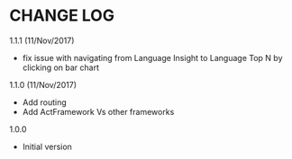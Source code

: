 # CHANGE LOG

1.1.1 (11/Nov/2017)
* fix issue with navigating from Language Insight to Language Top N by clicking on bar chart

1.1.0 (11/Nov/2017)
* Add routing
* Add ActFramework Vs other frameworks

1.0.0
* Initial version
